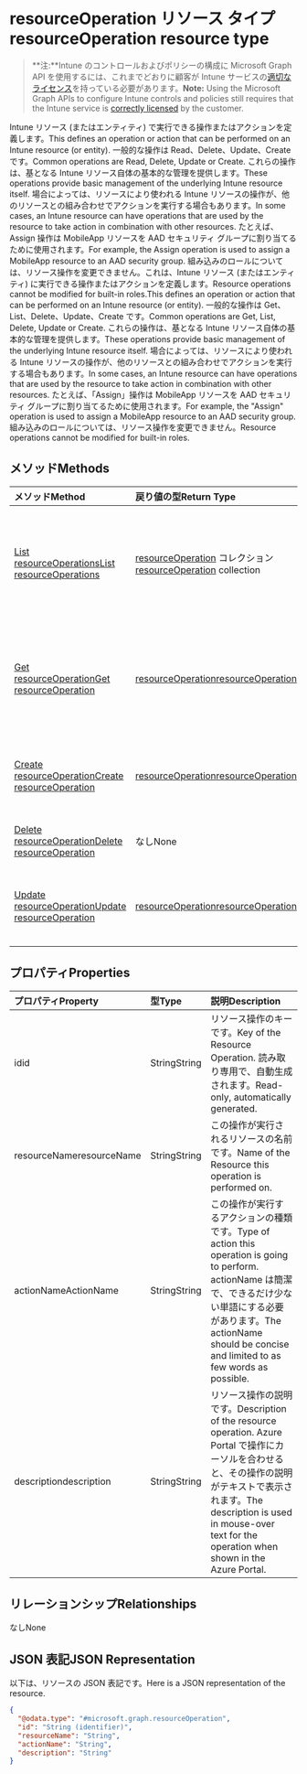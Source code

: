 # <a name="resourceoperation-resource-type"></a><span data-ttu-id="86fa0-101">resourceOperation リソース タイプ</span><span class="sxs-lookup"><span data-stu-id="86fa0-101">resourceOperation resource type</span></span>

> <span data-ttu-id="86fa0-102">**注:**Intune のコントロールおよびポリシーの構成に Microsoft Graph API を使用するには、これまでどおりに顧客が Intune サービスの[適切なライセンス](https://go.microsoft.com/fwlink/?linkid=839381)を持っている必要があります。</span><span class="sxs-lookup"><span data-stu-id="86fa0-102">**Note:** Using the Microsoft Graph APIs to configure Intune controls and policies still requires that the Intune service is [correctly licensed](https://go.microsoft.com/fwlink/?linkid=839381) by the customer.</span></span>

<span data-ttu-id="86fa0-103">Intune リソース (またはエンティティ) で実行できる操作またはアクションを定義します。</span><span class="sxs-lookup"><span data-stu-id="86fa0-103">This defines an operation or action that can be performed on an Intune resource (or entity).</span></span>  <span data-ttu-id="86fa0-104">一般的な操作は Read、Delete、Update、Create です。</span><span class="sxs-lookup"><span data-stu-id="86fa0-104">Common operations are Read, Delete, Update or Create.</span></span>  <span data-ttu-id="86fa0-105">これらの操作は、基となる Intune リソース自体の基本的な管理を提供します。</span><span class="sxs-lookup"><span data-stu-id="86fa0-105">These operations provide basic management of the underlying Intune resource itself.</span></span>  <span data-ttu-id="86fa0-106">場合によっては、リソースにより使われる Intune リソースの操作が、他のリソースとの組み合わせでアクションを実行する場合もあります。</span><span class="sxs-lookup"><span data-stu-id="86fa0-106">In some cases, an Intune resource can have operations that are used by the resource to take action in combination with other resources.</span></span>  <span data-ttu-id="86fa0-107">たとえば、Assign 操作は MobileApp リソースを AAD セキュリティ グループに割り当てるために使用されます。</span><span class="sxs-lookup"><span data-stu-id="86fa0-107">For example, the Assign operation is used to assign a MobileApp resource to an AAD security group.</span></span>  <span data-ttu-id="86fa0-108">組み込みのロールについては、リソース操作を変更できません。これは、Intune リソース (またはエンティティ) に実行できる操作またはアクションを定義します。</span><span class="sxs-lookup"><span data-stu-id="86fa0-108">Resource operations cannot be modified for built-in roles.This defines an operation or action that can be performed on an Intune resource (or entity).</span></span>  <span data-ttu-id="86fa0-109">一般的な操作は Get、List、Delete、Update、Create です。</span><span class="sxs-lookup"><span data-stu-id="86fa0-109">Common operations are Get, List, Delete, Update or Create.</span></span>  <span data-ttu-id="86fa0-110">これらの操作は、基となる Intune リソース自体の基本的な管理を提供します。</span><span class="sxs-lookup"><span data-stu-id="86fa0-110">These operations provide basic management of the underlying Intune resource itself.</span></span>  <span data-ttu-id="86fa0-111">場合によっては、リソースにより使われる Intune リソースの操作が、他のリソースとの組み合わせでアクションを実行する場合もあります。</span><span class="sxs-lookup"><span data-stu-id="86fa0-111">In some cases, an Intune resource can have operations that are used by the resource to take action in combination with other resources.</span></span>  <span data-ttu-id="86fa0-112">たとえば、「Assign」操作は MobileApp リソースを AAD セキュリティ グループに割り当てるために使用されます。</span><span class="sxs-lookup"><span data-stu-id="86fa0-112">For example, the "Assign" operation is used to assign a MobileApp resource to an AAD security group.</span></span>  <span data-ttu-id="86fa0-113">組み込みのロールについては、リソース操作を変更できません。</span><span class="sxs-lookup"><span data-stu-id="86fa0-113">Resource operations cannot be modified for built-in roles.</span></span>
## <a name="methods"></a><span data-ttu-id="86fa0-114">メソッド</span><span class="sxs-lookup"><span data-stu-id="86fa0-114">Methods</span></span>
|<span data-ttu-id="86fa0-115">メソッド</span><span class="sxs-lookup"><span data-stu-id="86fa0-115">Method</span></span>|<span data-ttu-id="86fa0-116">戻り値の型</span><span class="sxs-lookup"><span data-stu-id="86fa0-116">Return Type</span></span>|<span data-ttu-id="86fa0-117">説明</span><span class="sxs-lookup"><span data-stu-id="86fa0-117">Description</span></span>|
|:---|:---|:---|
|[<span data-ttu-id="86fa0-118">List resourceOperations</span><span class="sxs-lookup"><span data-stu-id="86fa0-118">List resourceOperations</span></span>](../api/intune_rbac_resourceoperation_list.md)|<span data-ttu-id="86fa0-119">[resourceOperation](../resources/intune_rbac_resourceoperation.md) コレクション</span><span class="sxs-lookup"><span data-stu-id="86fa0-119">[resourceOperation](../resources/intune_rbac_resourceoperation.md) collection</span></span>|<span data-ttu-id="86fa0-120">[resourceOperation](../resources/intune_rbac_resourceoperation.md) オブジェクトのプロパティとリレーションシップをリストします。</span><span class="sxs-lookup"><span data-stu-id="86fa0-120">List properties and relationships of the [resourceOperation](../resources/intune_rbac_resourceoperation.md) objects.</span></span>|
|[<span data-ttu-id="86fa0-121">Get resourceOperation</span><span class="sxs-lookup"><span data-stu-id="86fa0-121">Get resourceOperation</span></span>](../api/intune_rbac_resourceoperation_get.md)|[<span data-ttu-id="86fa0-122">resourceOperation</span><span class="sxs-lookup"><span data-stu-id="86fa0-122">resourceOperation</span></span>](../resources/intune_rbac_resourceoperation.md)|<span data-ttu-id="86fa0-123">[resourceOperation](../resources/intune_rbac_resourceoperation.md) オブジェクトのプロパティとリレーションシップを読み取ります。</span><span class="sxs-lookup"><span data-stu-id="86fa0-123">Read properties and relationships of [plannerPlanDetails](../resources/intune_rbac_resourceoperation.md) object.</span></span>|
|[<span data-ttu-id="86fa0-124">Create resourceOperation</span><span class="sxs-lookup"><span data-stu-id="86fa0-124">Create resourceOperation</span></span>](../api/intune_rbac_resourceoperation_create.md)|[<span data-ttu-id="86fa0-125">resourceOperation</span><span class="sxs-lookup"><span data-stu-id="86fa0-125">resourceOperation</span></span>](../resources/intune_rbac_resourceoperation.md)|<span data-ttu-id="86fa0-126">新しい [resourceOperation](../resources/intune_rbac_resourceoperation.md) オブジェクトを作成します。</span><span class="sxs-lookup"><span data-stu-id="86fa0-126">Create a new [plannerBucket](../resources/intune_rbac_resourceoperation.md) object.</span></span>|
|[<span data-ttu-id="86fa0-127">Delete resourceOperation</span><span class="sxs-lookup"><span data-stu-id="86fa0-127">Delete resourceOperation</span></span>](../api/intune_rbac_resourceoperation_delete.md)|<span data-ttu-id="86fa0-128">なし</span><span class="sxs-lookup"><span data-stu-id="86fa0-128">None</span></span>|<span data-ttu-id="86fa0-129">[resourceOperation](../resources/intune_rbac_resourceoperation.md) を削除します。</span><span class="sxs-lookup"><span data-stu-id="86fa0-129">Deletes a [resourceOperation](../resources/intune_rbac_resourceoperation.md).</span></span>|
|[<span data-ttu-id="86fa0-130">Update resourceOperation</span><span class="sxs-lookup"><span data-stu-id="86fa0-130">Update resourceOperation</span></span>](../api/intune_rbac_resourceoperation_update.md)|[<span data-ttu-id="86fa0-131">resourceOperation</span><span class="sxs-lookup"><span data-stu-id="86fa0-131">resourceOperation</span></span>](../resources/intune_rbac_resourceoperation.md)|<span data-ttu-id="86fa0-132">[resourceOperation](../resources/intune_rbac_resourceoperation.md) オブジェクトのプロパティを更新します。</span><span class="sxs-lookup"><span data-stu-id="86fa0-132">Update the properties of a [calendar](../resources/intune_rbac_resourceoperation.md) object.</span></span>|

## <a name="properties"></a><span data-ttu-id="86fa0-133">プロパティ</span><span class="sxs-lookup"><span data-stu-id="86fa0-133">Properties</span></span>
|<span data-ttu-id="86fa0-134">プロパティ</span><span class="sxs-lookup"><span data-stu-id="86fa0-134">Property</span></span>|<span data-ttu-id="86fa0-135">型</span><span class="sxs-lookup"><span data-stu-id="86fa0-135">Type</span></span>|<span data-ttu-id="86fa0-136">説明</span><span class="sxs-lookup"><span data-stu-id="86fa0-136">Description</span></span>|
|:---|:---|:---|
|<span data-ttu-id="86fa0-137">id</span><span class="sxs-lookup"><span data-stu-id="86fa0-137">id</span></span>|<span data-ttu-id="86fa0-138">String</span><span class="sxs-lookup"><span data-stu-id="86fa0-138">String</span></span>|<span data-ttu-id="86fa0-139">リソース操作のキーです。</span><span class="sxs-lookup"><span data-stu-id="86fa0-139">Key of the Resource Operation.</span></span> <span data-ttu-id="86fa0-140">読み取り専用で、自動生成されます。</span><span class="sxs-lookup"><span data-stu-id="86fa0-140">Read-only, automatically generated.</span></span>|
|<span data-ttu-id="86fa0-141">resourceName</span><span class="sxs-lookup"><span data-stu-id="86fa0-141">resourceName</span></span>|<span data-ttu-id="86fa0-142">String</span><span class="sxs-lookup"><span data-stu-id="86fa0-142">String</span></span>|<span data-ttu-id="86fa0-143">この操作が実行されるリソースの名前です。</span><span class="sxs-lookup"><span data-stu-id="86fa0-143">Name of the Resource this operation is performed on.</span></span>|
|<span data-ttu-id="86fa0-144">actionName</span><span class="sxs-lookup"><span data-stu-id="86fa0-144">ActionName</span></span>|<span data-ttu-id="86fa0-145">String</span><span class="sxs-lookup"><span data-stu-id="86fa0-145">String</span></span>|<span data-ttu-id="86fa0-146">この操作が実行するアクションの種類です。</span><span class="sxs-lookup"><span data-stu-id="86fa0-146">Type of action this operation is going to perform.</span></span> <span data-ttu-id="86fa0-147">actionName は簡潔で、できるだけ少ない単語にする必要があります。</span><span class="sxs-lookup"><span data-stu-id="86fa0-147">The actionName should be concise and limited to as few words as possible.</span></span>|
|<span data-ttu-id="86fa0-148">description</span><span class="sxs-lookup"><span data-stu-id="86fa0-148">description</span></span>|<span data-ttu-id="86fa0-149">String</span><span class="sxs-lookup"><span data-stu-id="86fa0-149">String</span></span>|<span data-ttu-id="86fa0-150">リソース操作の説明です。</span><span class="sxs-lookup"><span data-stu-id="86fa0-150">Description of the resource operation.</span></span> <span data-ttu-id="86fa0-151">Azure Portal で操作にカーソルを合わせると、その操作の説明がテキストで表示されます。</span><span class="sxs-lookup"><span data-stu-id="86fa0-151">The description is used in mouse-over text for the operation when shown in the Azure Portal.</span></span>|

## <a name="relationships"></a><span data-ttu-id="86fa0-152">リレーションシップ</span><span class="sxs-lookup"><span data-stu-id="86fa0-152">Relationships</span></span>
<span data-ttu-id="86fa0-153">なし</span><span class="sxs-lookup"><span data-stu-id="86fa0-153">None</span></span>
## <a name="json-representation"></a><span data-ttu-id="86fa0-154">JSON 表記</span><span class="sxs-lookup"><span data-stu-id="86fa0-154">JSON Representation</span></span>
<span data-ttu-id="86fa0-155">以下は、リソースの JSON 表記です。</span><span class="sxs-lookup"><span data-stu-id="86fa0-155">Here is a JSON representation of the resource.</span></span>
<!-- {
  "blockType": "resource",
  "keyProperty": "id",
  "@odata.type": "microsoft.graph.resourceOperation"
}
-->
``` json
{
  "@odata.type": "#microsoft.graph.resourceOperation",
  "id": "String (identifier)",
  "resourceName": "String",
  "actionName": "String",
  "description": "String"
}
```



